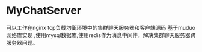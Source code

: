 # MyChatServer
可以工作在nginx tcp负载均衡环境中的集群聊天服务器和客户端源码  基于muduo网络库实现 ,使用mysql数据库,使用redis作为消息中间件，解决集群聊天服务器跨服务器问题。
